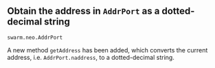 ## Obtain the address in `AddrPort` as a dotted-decimal string

`swarm.neo.AddrPort`

A new method `getAddress` has been added, which converts the current address,
i.e. `AddrPort.naddress`, to a dotted-decimal string.
